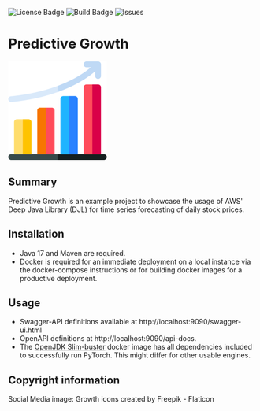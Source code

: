 ![License Badge](https://img.shields.io/github/license/barkeldiho/predictivegrowth?style=shield)
![Build Badge](https://circleci.com/gh/barkeldiho/predictivegrowth.svg?style=shield?label=build)
![Issues](https://img.shields.io/github/issues/barkeldiho/predictivegrowth?style=shield)

# Predictive Growth
![Logo](predictivegrowth_logo.png)

## Summary
Predictive Growth is an example project to showcase the usage of AWS' Deep Java Library (DJL) for time series forecasting of daily stock prices.

## Installation
 - Java 17 and Maven are required. 
 - Docker is required for an immediate deployment on a local instance via the docker-compose instructions or for building docker images for a productive deployment.

## Usage
 - Swagger-API definitions available at http://localhost:9090/swagger-ui.html
 - OpenAPI definitions at http://localhost:9090/api-docs.
 - The [OpenJDK Slim-buster](https://hub.docker.com/layers/openjdk/library/openjdk/17.0-slim-buster/images/sha256-1201f5d5750aac6efa9e97c50bbedb6490a617b408b7ade93358d6388e261bcd?context=explore)
   docker image has all dependencies included to successfully run PyTorch. This might differ for other usable engines.

## Copyright information
Social Media image: Growth icons created by Freepik - Flaticon
